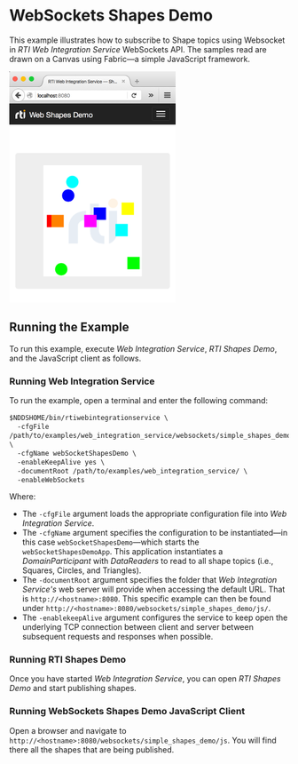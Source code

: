 # WebSockets Shapes Demo
This example illustrates how to subscribe to Shape topics using Websocket
in _RTI Web Integration Service_ WebSockets API. The samples read are drawn
on a Canvas using Fabric—a simple JavaScript framework.

![Alt text](../../../resources/img/rti_web_shapes_demo_screenshot.png "Web Shapes Demo Screenshot")

## Running the Example
To run this example, execute _Web Integration Service_, _RTI Shapes Demo_, and
the JavaScript client as follows.

### Running Web Integration Service
To run the example, open a terminal and enter the following command:

```
$NDDSHOME/bin/rtiwebintegrationservice \
  -cfgFile /path/to/examples/web_integration_service/websockets/simple_shapes_demo/simple_shapes_demo.xml \
  -cfgName webSocketShapesDemo \
  -enableKeepAlive yes \
  -documentRoot /path/to/examples/web_integration_service/ \
  -enableWebSockets
```

Where:

* The ``-cfgFile`` argument loads the appropriate configuration file
into _Web Integration Service_.
* The ``-cfgName`` argument specifies the configuration to be instantiated—in
this case ```webSocketShapesDemo```—which starts the ``webSocketShapesDemoApp``.
This application instantiates a _DomainParticipant_ with _DataReaders_ to read
to all shape topics (i.e., Squares, Circles, and Triangles).
* The ``-documentRoot`` argument specifies the folder that _Web
Integration Service's_ web server will provide when accessing the default URL.
That is ``http://<hostname>:8080``. This specific example can then be found
under ``http://<hostname>:8080/websockets/simple_shapes_demo/js/``.
* The ``-enablekeepAlive`` argument configures the service to keep open the
underlying TCP connection between client and server between subsequent requests
and responses when possible.

### Running RTI Shapes Demo
Once you have started _Web Integration Service_, you can open _RTI Shapes
Demo_ and start publishing shapes.

### Running WebSockets Shapes Demo JavaScript Client
Open a browser and navigate to
``http://<hostname>:8080/websockets/simple_shapes_demo/js``. You will find
there all the shapes that are being published.

